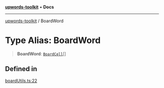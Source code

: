 [**upwords-toolkit**](../README.md) • **Docs**

***

[upwords-toolkit](../globals.md) / BoardWord

# Type Alias: BoardWord

> **BoardWord**: [`BoardCell`](BoardCell.md)[]

## Defined in

[boardUtils.ts:22](https://github.com/PossibilityZero/upwords-toolkit/blob/88bd741b283b4e85f6340d5666373c00631373bd/src/boardUtils.ts#L22)
